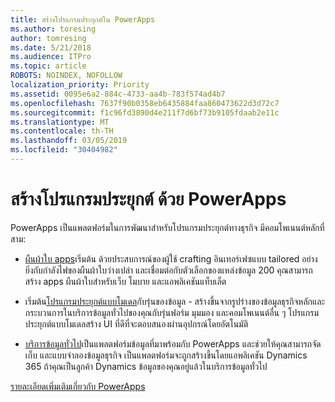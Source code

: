 ```yaml
---
title: สร้างโปรแกรมประยุกต์ใน PowerApps
ms.author: toresing
author: tomresing
ms.date: 5/21/2018
ms.audience: ITPro
ms.topic: article
ROBOTS: NOINDEX, NOFOLLOW
localization_priority: Priority
ms.assetid: 0095e6a2-884c-4733-aa4b-783f574ad4b7
ms.openlocfilehash: 7637f90b0358eb6435884faa860473622d3d72c7
ms.sourcegitcommit: f1c96fd3890d4e211f7d6bf73b9105fdaab2e11c
ms.translationtype: MT
ms.contentlocale: th-TH
ms.lasthandoff: 03/05/2019
ms.locfileid: "30404982"
---
```

# <a name="create-apps-with-powerapps"></a>สร้างโปรแกรมประยุกต์ ด้วย PowerApps

PowerApps เป็นแพลตฟอร์มในการพัฒนาสำหรับโปรแกรมประยุกต์ทางธุรกิจ มีคอมโพเนนต์หลักที่สาม: 
  
- [ผืนผ้าใบ apps](https://go.microsoft.com/fwlink/?linkid=874495)เริ่มต้น ด้วยประสบการณ์ของผู้ใช้ crafting อินเทอร์เฟซแบบ tailored อย่างยิ่งกับกำลังไฟของผืนผ้าใบว่างเปล่า และเชื่อมต่อกับตัวเลือกของแหล่งข้อมูล 200 คุณสามารถสร้าง apps ผืนผ้าใบสำหรับเว็บ โมบาย และแอพลิเคชันแท็บเล็ต 
    
- เริ่มต้น[โปรแกรมประยุกต์แบบโมเดล](https://go.microsoft.com/fwlink/?linkid=874496)กับรุ่นของข้อมูล - สร้างขึ้นจากรูปร่างของข้อมูลธุรกิจหลักและกระบวนการในบริการข้อมูลทั่วไปของคุณกับรุ่นฟอร์ม มุมมอง และคอมโพเนนต์อื่น ๆ โปรแกรมประยุกต์แบบโมเดลสร้าง UI ที่ดีที่จะตอบสนองผ่านอุปกรณ์โดยอัตโนมัติ 
    
- [บริการข้อมูลทั่วไป](https://go.microsoft.com/fwlink/?linkid=874497)เป็นแพลตฟอร์มข้อมูลที่มาพร้อมกับ PowerApps และช่วยให้คุณสามารถจัดเก็บ และแบบจำลองข้อมูลธุรกิจ เป็นแพลตฟอร์มจะถูกสร้างขึ้นโดยแอพลิเคชัน Dynamics 365 ถ้าคุณเป็นลูกค้า Dynamics ข้อมูลของคุณอยู่แล้วในบริการข้อมูลทั่วไป 
    
[รายละเอียดเพิ่มเติมเกี่ยวกับ PowerApps](https://go.microsoft.com/fwlink/?linkid=874498)
  

